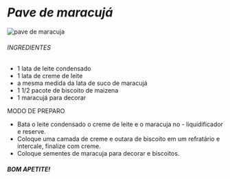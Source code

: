 
# _Pave de maracujá_

![pave de maracuja](https://xtudoreceitas.com/wp-content/uploads/Pave-de-maracuja-no-liquidificador.jpg)


###### INGREDIENTES
* 1 lata de leite condensado
* 1 lata de creme de leite
* a mesma medida da lata de suco de maracujá
* 1 1/2 pacote de biscoito de maizena
* 1 maracujá para decorar

MODO DE PREPARO
- Bata o leite condensado o creme de leite e o maracuja no - liquidificador e reserve.
- Coloque uma camada de creme e outara de biscoito em um refratário e intercale, finalize com creme.
- Coloque sementes de maracuja para decorar e biscoitos.


##### BOM APETITE!


